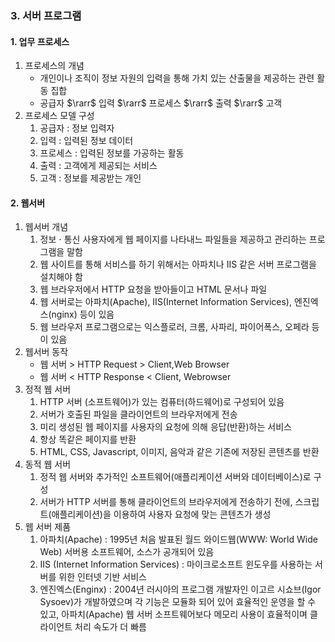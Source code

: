 ### 3. 서버 프로그램
#### 1. 업무 프로세스
1. 프로세스의 개념
   - 개인이나 조직이 정보 자원의 입력을 통해 가치 있는 산출물을 제공하는 관련 활동 집합
   - 공급자 $\rarr$ 입력 $\rarr$ 프로세스 $\rarr$ 출력 $\rarr$ 고객
2. 프로세스 모델 구성
   1. 공급자 : 정보 입력자
   2. 입력 : 입력된 정보 데이터
   3. 프로세스 : 입력된 정보를 가공하는 활동
   4. 출력 : 고객에게 제공되는 서비스
   5. 고객 : 정보를 제공받는 개인
#### 2. 웹서버
1. 웹서버 개념
   1. 정보 $\cdot$ 통신 사용자에게 웹 페이지를 나타내느 파일들을 제공하고 관리하는 프로그램을 말함
   2. 웹 사이트를 통해 서비스를 하기 위해서는 아파치나 IIS 같은 서버 프로그램을 설치해야 함
   3. 웹 브라우저에서 HTTP 요청을 받아들이고 HTML 문서나 파일
   4. 웹 서버로는 아파치(Apache), IIS(Internet Information Services), 엔진엑스(nginx) 등이 있음
   5. 웹 브라우저 프로그램으로는 익스플로러, 크롬, 사파리, 파이어폭스, 오페라 등이 있음
2. 웹서버 동작
   - 웹 서버 > HTTP Request > Client,Web Browser
   - 웹 서버 < HTTP Response < Client, Webrowser
3. 정적 웹 서버
   1. HTTP 서버 (소프트웨어)가 있는 컴퓨터(하드웨어)로 구성되어 있음
   2. 서버가 호출된 파일을 클라이언트의 브라우저에게 전송
   3. 미리 생성된 웹 페이지를 사용자의 요청에 의해 응답(반환)하는 서비스
   4. 항상 똑같은 페이지를 반환
   5. HTML, CSS, Javascript, 이미지, 음악과 같은 기존에 저장된 콘텐츠를 반환
4. 동적 웹 서버
   1. 정적 웹 서버와 추가적인 소프트웨어(애플리케이션 서버와 데이터베이스)로 구성
   2. 서버가 HTTP 서버를 통해 클라이언트의 브라우저에게 전송하기 전에, 스크립트(애플리케이션)을 이용하여 사용자 요청에 맞는 콘텐츠가 생성
5. 웹 서버 제품
   1. 아파치(Apache) : 1995년 처음 발표된 월드 와이드웹(WWW: World Wide Web) 서버용 소프트웨어, 소스가 공개되어 있음
   2. IIS (Internet Information Services) : 마이크로소프트 윈도우를 사용하는 서버를 위한 인터넷 기반 서비스
   3. 엔진엑스(Enginx) : 2004년 러시아의 프로그램 개발자인 이고르 시쇼브(Igor Sysoev)가 개발하였으며 각 기능은 모듈화 되어 있어 효율적인 운영을 할 수 있고, 아파치(Apache) 웹 서버 소프트웨어보다 메모리 사용이 효율적이며 클라이언트 처리 속도가 더 빠름 